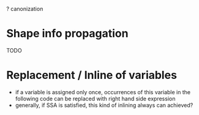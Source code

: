 ? canonization

# Shape info propagation

TODO

# Replacement / Inline of variables

- if a variable is assigned only once, occurrences of this variable in the following code can be replaced with right hand side expression
- generally, if SSA is satisfied, this kind of inlining always can achieved?